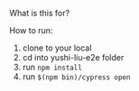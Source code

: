 What is this for?

How to run:
1. clone to your local
2. cd into yushi-liu-e2e folder
3. run ```npm install```
4. run ```$(npm bin)/cypress open```
